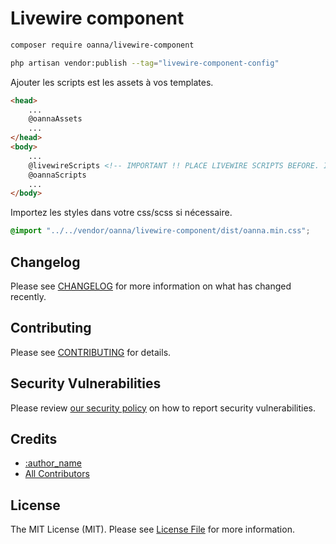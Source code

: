 # Livewire component

```bash
composer require oanna/livewire-component
```

```bash
php artisan vendor:publish --tag="livewire-component-config"
```

Ajouter les scripts est les assets à vos templates. 
```html
<head>
    ...
    @oannaAssets
    ...
</head>
<body>
    ...
    @livewireScripts <!-- IMPORTANT !! PLACE LIVEWIRE SCRIPTS BEFORE. IT WON'T WORK ELSE -->
    @oannaScripts
    ...
</body>
```

Importez les styles dans votre css/scss si nécessaire.
```css
@import "../../vendor/oanna/livewire-component/dist/oanna.min.css";
```

## Changelog

Please see [CHANGELOG](CHANGELOG.md) for more information on what has changed recently.

## Contributing

Please see [CONTRIBUTING](CONTRIBUTING.md) for details.

## Security Vulnerabilities

Please review [our security policy](../../security/policy) on how to report security vulnerabilities.

## Credits

- [:author_name](https://github.com/:author_username)
- [All Contributors](../../contributors)

## License

The MIT License (MIT). Please see [License File](LICENSE.md) for more information.
